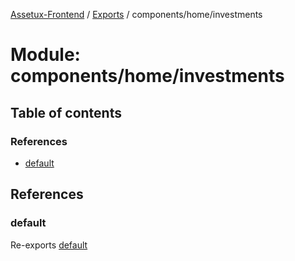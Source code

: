 [Assetux-Frontend](../README.md) / [Exports](../modules.md) / components/home/investments

# Module: components/home/investments

## Table of contents

### References

- [default](components_home_investments.md#default)

## References

### default

Re-exports [default](components_home_investments_investments.md#default)
